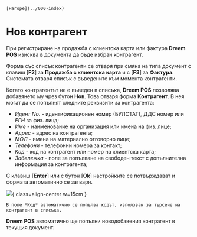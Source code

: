 ```{only} html
[Нагоре](../000-index)
```

# **Нов контрагент**

При регистриране на продажба с клиентска карта или фактура **Dreem POS** изисква в документа да бъде избран контрагент.  

Форма със списък контрагенти се отваря при смяна на типа документ с клавиш [**F2**] за **Продажба с клиентска карта** и с [**F3**] за **Фактура**. Системата отваря списък с въведените към момента контрагенти.  

Когато контрагентът не е въведен в списъка, **Dreem POS** позволява добавянето му чрез бутон **Нов**. Това отваря форма **Контрагент**. В нея могат да се попълнят следните реквизити за контрагента:  

- *Идент No.* - идентификационен номер (БУЛСТАТ), ДДС номер или *ЕГН* за физ. лица;  
- *Име* - наименование на организация или имена на физ. лице;  
- *Адрес* - адрес на контрагента;  
- *МОЛ* - имена на материално отговорно лице;  
- *Телефони* - телефонни номера за контакт;  
- *Код* - код на контрагент или номер на клиентска карта;  
- *Забележка* - поле за попълване на свободен текст с допълнителна информация за контрагента;  

С клавиш [**Enter**] или с бутон [**Ok**] настройките се потвърждават и формата автоматично се затваря.  

![](903-new-cp1.png){ class=align-center w=15cm }

```{tip}
В поле *Код* автоматично се попълва кодът, използван за търсене на контрагент в списъка.  
```

**Dreem POS** автоматично ще попълни новодобавения контрагент в текущия документ.  
